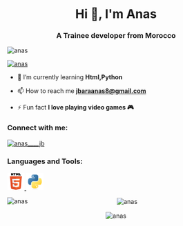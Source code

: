 <h1 align="center">Hi 👋, I'm Anas</h1>
<h3 align="center">A Trainee developer from Morocco</h3>

<p align="left"> <img src="https://komarev.com/ghpvc/?username=anas&label=Profile%20views&color=0e75b6&style=flat" alt="anas" /> </p>

<p align="left"> <a href="https://github.com/ryo-ma/github-profile-trophy"><img src="https://github-profile-trophy.vercel.app/?username=anas" alt="anas" /></a> </p>

- 🌱 I’m currently learning **Html,Python**

- 📫 How to reach me **jbaraanas8@gmail.com**

- ⚡ Fun fact **I love playing video games 🎮**

<center><h3 align="left">Connect with me:</h3><center>
<p align="left">
<a href="https://instagram.com/anas____jb" target="blank"><img align="center" src="https://raw.githubusercontent.com/rahuldkjain/github-profile-readme-generator/master/src/images/icons/Social/instagram.svg" alt="anas____jb" height="30" width="40" /></a>
</p>

<h3 align="left">Languages and Tools:</h3>
<p align="left"> <a href="https://www.w3.org/html/" target="_blank" rel="noreferrer"> <img src="https://raw.githubusercontent.com/devicons/devicon/master/icons/html5/html5-original-wordmark.svg" alt="html5" width="40" height="40"/> </a> <a href="https://www.python.org" target="_blank" rel="noreferrer"> <img src="https://raw.githubusercontent.com/devicons/devicon/master/icons/python/python-original.svg" alt="python" width="40" height="40"/> </a> </p>

<p><img align="left" src="https://github-readme-stats.vercel.app/api/top-langs?username=anas&show_icons=true&locale=en&layout=compact" alt="anas" /></p>

<p>&nbsp;<img align="center" src="https://github-readme-stats.vercel.app/api?username=anas&show_icons=true&locale=en" alt="anas" /></p>

<p><img align="center" src="https://github-readme-streak-stats.herokuapp.com/?user=anas&" alt="anas" /></p>
